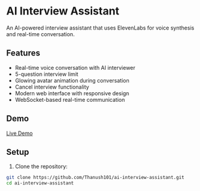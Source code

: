 # AI Interview Assistant

An AI-powered interview assistant that uses ElevenLabs for voice synthesis and real-time conversation.

## Features

- Real-time voice conversation with AI interviewer
- 5-question interview limit
- Glowing avatar animation during conversation
- Cancel interview functionality
- Modern web interface with responsive design
- WebSocket-based real-time communication

## Demo

[Live Demo](https://ai-interview-assistant.vercel.app)

## Setup

1. Clone the repository:
```bash
git clone https://github.com/Thanush101/ai-interview-assistant.git
cd ai-interview-assistant